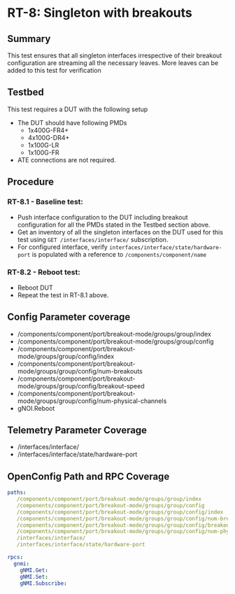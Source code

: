 # RT-8: Singleton with breakouts

## Summary
This test ensures that all singleton interfaces irrespective of their breakout configuration are streaming all the necessary leaves. More leaves can be added to this test for verification

## Testbed
This test requires a DUT with the following setup
* The DUT should have following PMDs
  * 1x400G-FR4+
  * 4x100G-DR4+
  * 1x100G-LR
  * 1x100G-FR
* ATE connections are not required.

## Procedure
### RT-8.1 - Baseline test:
* Push interface configuration to the DUT including breakout configuration for all the PMDs stated in the Testbed section above.
* Get an inventory of all the singleton interfaces on the DUT used for this test using `GET /interfaces/interface/` subscription.
* For configured interface, verify `interfaces/interface/state/hardware-port` is populated with a reference to `/components/component/name`

### RT-8.2 - Reboot test:
* Reboot DUT
* Repeat the test in RT-8.1 above.

## Config Parameter coverage
*   /components/component/port/breakout-mode/groups/group/index
*   /components/component/port/breakout-mode/groups/group/config
*   /components/component/port/breakout-mode/groups/group/config/index
*   /components/component/port/breakout-mode/groups/group/config/num-breakouts
*   /components/component/port/breakout-mode/groups/group/config/breakout-speed
*   /components/component/port/breakout-mode/groups/group/config/num-physical-channels
*   gNOI.Reboot

## Telemetry Parameter Coverage
*   /interfaces/interface/
*   /interfaces/interface/state/hardware-port

## OpenConfig Path and RPC Coverage
```yaml
paths:
   /components/component/port/breakout-mode/groups/group/index
   /components/component/port/breakout-mode/groups/group/config
   /components/component/port/breakout-mode/groups/group/config/index
   /components/component/port/breakout-mode/groups/group/config/num-breakouts
   /components/component/port/breakout-mode/groups/group/config/breakout-speed
   /components/component/port/breakout-mode/groups/group/config/num-physical-channels
   /interfaces/interface/
   /interfaces/interface/state/hardware-port

rpcs:
  gnmi:
    gNMI.Get:
    gNMI.Set:
    gNMI.Subscribe:
```

